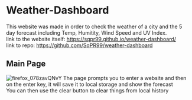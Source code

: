 # Weather-Dashboard
This website was made in order to check the weather of a city and the 5 day forecast including Temp, Humitity, Wind Speed and UV Index. 
<br>
link to the website itself: https://sqpr99.github.io/weather-dashboard/
<br>
link to repo: https://github.com/SqPR99/weather-dashboard

## Main Page
![firefox_078zavQNvY](https://user-images.githubusercontent.com/105133644/171773708-93d94a29-538d-4410-85a3-9e322533bcef.png)
The page prompts you to enter a website and then on the enter key, it will save it to local storage and show the forecast
<br>
You can then use the clear button to clear things from local history

